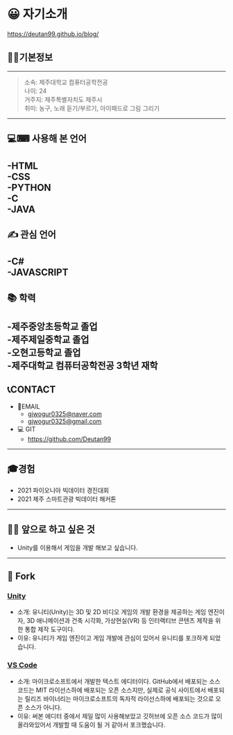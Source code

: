 # 😀 **자기소개**  

https://deutan99.github.io/blog/

## 🙍‍♂️**기본정보**
---
>소속: 제주대학교 컴퓨터공학전공  
>나이: 24  
>거주지: 제주특별자치도 제주시  
>취미: 농구, 노래 듣기/부르기, 아이패드로 그림 그리기  
---
## 💻⌨ **사용해 본 언어**  
-HTML  
-CSS  
-PYTHON  
-C  
-JAVA  
---
## ✍ **관심 언어**
-C#  
-JAVASCRIPT  
---

## 📚 **학력**
-제주중앙초등학교 졸업  
-제주제일중학교 졸업  
-오현고등학교 졸업  
-제주대학교 컴퓨터공학전공 3학년 재학  
---

## 📞**CONTACT**
* 📧EMAIL
   * gjwogur0325@naver.com 
   * gjwogur0325@gmail.com  
* 💻 GIT  
   * https://github.com/Deutan99  
---
## 🎓경험  
  * 2021 파이오니아 빅데이터 경진대회  
  * 2021 제주 스마트관광 빅데이터 해커톤
  ---
## 📙📙 **앞으로 하고 싶은 것**
  * Unity를 이용해서 게임을 개발 해보고 싶습니다.  
  ---
## 🔎 **Fork**
### [Unity](https://github.com/Deutan99/UnityCsReference.git)  
* 소개: 유니티(Unity)는 3D 및 2D 비디오 게임의 개발 환경을 제공하는 게임 엔진이자, 3D 애니메이션과 건축 시각화, 가상현실(VR) 등 인터랙티브 콘텐츠 제작을 위한 통합 제작 도구이다.  
* 이유: 유니티가 게임 엔진이고 게임 개발에 관심이 있어서 유니티를 포크하게 되었습니다.

### [VS Code](https://github.com/Deutan99/vscode-docs.git)  
* 소개: 마이크로소프트에서 개발한 텍스트 에디터이다. GitHub에서 배포되는 소스 코드는 MIT 라이선스하에 배포되는 오픈 소스지만, 실제로 공식 사이트에서 배포되는 릴리즈 바이너리는 마이크로소프트의 독자적 라이선스하에 배포되는 것으로 오픈 소스가 아니다.
* 이유: 써본 에디터 중에서 제일 많이 사용해보았고 깃허브에 오픈 소스 코드가 많이 올라와있어서 개발할 때 도움이 될 거 같아서 포크했습니다.


